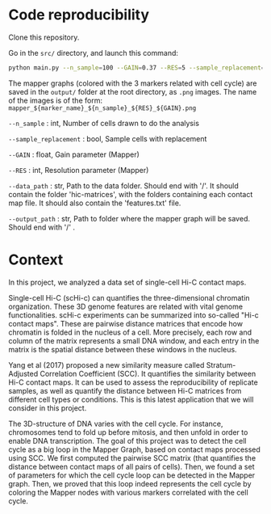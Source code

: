 # Code reproducibility

Clone this repository.

Go in the `src/` directory, and launch this command:

```bash
python main.py --n_sample=100 --GAIN=0.37 --RES=5 --sample_replacement=False --data_path="../data/" --output_path="../output/"
```

The mapper graphs (colored with the 3 markers related with cell cycle) are saved in the `output/` folder at the root directory, as `.png` images. The name of the images is of the form: `mapper_${marker_name}_${n_sample}_${RES}_${GAIN}.png`

`--n_sample` : int, Number of cells drawn to do the analysis

`--sample_replacement` : bool, Sample cells with replacement

`--GAIN` : float, Gain parameter (Mapper)

`--RES` : int, Resolution parameter (Mapper)

`--data_path` : str, Path to the data folder. Should end with '/'. It should contain the folder 'hic-matrices', with the folders containing each contact map file. It should also contain the 'features.txt' file.

`--output_path` : str, Path to folder where the mapper graph will be saved. Should end with '/' .

# Context

In this project, we analyzed a data set of single-cell Hi-C contact maps.

Single-cell Hi-C (scHi-c) can quantifies the three-dimensional chromatin organization. These 3D genome features are related with vital genome functionalities. scHi-c experiments can be summarized into so-called "Hi-c contact maps". These are pairwise distance matrices that encode how chromatin is folded in the nucleus of a cell. More precisely, each row and column of the matrix represents a small DNA window, and each entry in the matrix is the spatial distance between these windows in the nucleus.

Yang et al (2017) proposed a new similarity measure called Stratum-Adjusted Correlation Coefficient (SCC). It quantifies the similarity between Hi-C contact maps. It can be used to assess the reproducibility of replicate samples, as well as quantify the distance between Hi-C matrices from different cell types or conditions. This is this latest application that we will consider in this project.

The 3D-structure of DNA varies with the cell cycle. For instance, chromosomes tend to fold up before mitosis, and then unfold in order to enable DNA transcription. The goal of this project was to detect the cell cycle as a big loop in the Mapper Graph, based on contact maps processed using SCC. We first computed the pairwise SCC matrix (that quantifies the distance between contact maps of all pairs of cells). Then, we found a set of parameters for which the cell cycle loop can be detected in the Mapper graph. Then, we proved that this loop indeed represents the cell cycle by coloring the Mapper nodes with various markers correlated with the cell cycle. 
